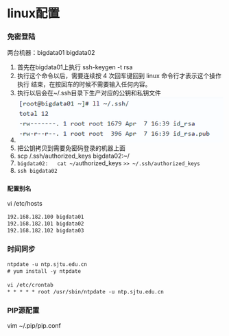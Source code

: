 # linux配置

### 免密登陆

两台机器：bigdata01 bigdata02

1. 首先在bigdata01上执行 ssh-keygen -t rsa
2. 执行这个命令以后，需要连续按 4 次回车键回到 linux 命令行才表示这个操作执行 结束，在按回车的时候不需要输入任何内容。
3. 执行以后会在\~/.ssh目录下生产对应的公钥和私钥文件
4. ![](<../../.gitbook/assets/image (35).png>)
5. 把公钥拷贝到需要免密码登录的机器上面
6. scp /.ssh/authorized\_keys  bigdata02:\~/
7. `bigdata02:   cat ~/a`uthorized\_keys  `>> ~/.ssh/authorized_keys`
8. `ssh bigdata02`

### `配置别名`

vi /etc/hosts

```
192.168.182.100 bigdata01
192.168.182.101 bigdata02
192.168.182.102 bigdata03
```

### 时间同步

```
ntpdate -u ntp.sjtu.edu.cn
# yum install -y ntpdate

vi /etc/crontab
* * * * * root /usr/sbin/ntpdate -u ntp.sjtu.edu.cn
```

### PIP源配置

vim \~/.pip/pip.conf

